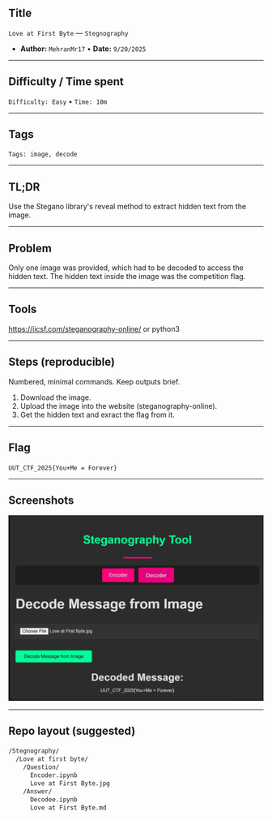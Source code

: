 ## Title

`Love at First Byte` — `Stegnography`

* **Author:** `MehranMr17` • **Date:** `9/20/2025`

---

## Difficulty / Time spent

`Difficulty: Easy` • `Time: 10m`

---

## Tags

`Tags: image, decode` 

---

## TL;DR

Use the Stegano library's reveal method to extract hidden text from the image.

<!-- Example: *SQLi on `/login` → extract admin token → read `/flag`.* -->

---

## Problem

Only one image was provided, which had to be decoded to access the hidden text.
The hidden text inside the image was the competition flag.

---

## Tools

https://iicsf.com/steganography-online/ or python3


---

## Steps (reproducible)

Numbered, minimal commands. Keep outputs brief.

1. Download the image.
2. Upload the image into the website (steganography-online).
3. Get the hidden text and exract the flag from it.


---

## Flag

`UUT_CTF_2025{You+Me = Forever}`

---

## Screenshots

![image decoder preview](../../../../assets/imageDecoder.jpg)

---

## Repo layout (suggested)

```
/Stegnography/
  /Love at first byte/
    /Question/
      Encoder.ipynb
      Love at First Byte.jpg
    /Answer/
      Decodee.ipynb
      Love at First Byte.md
```

